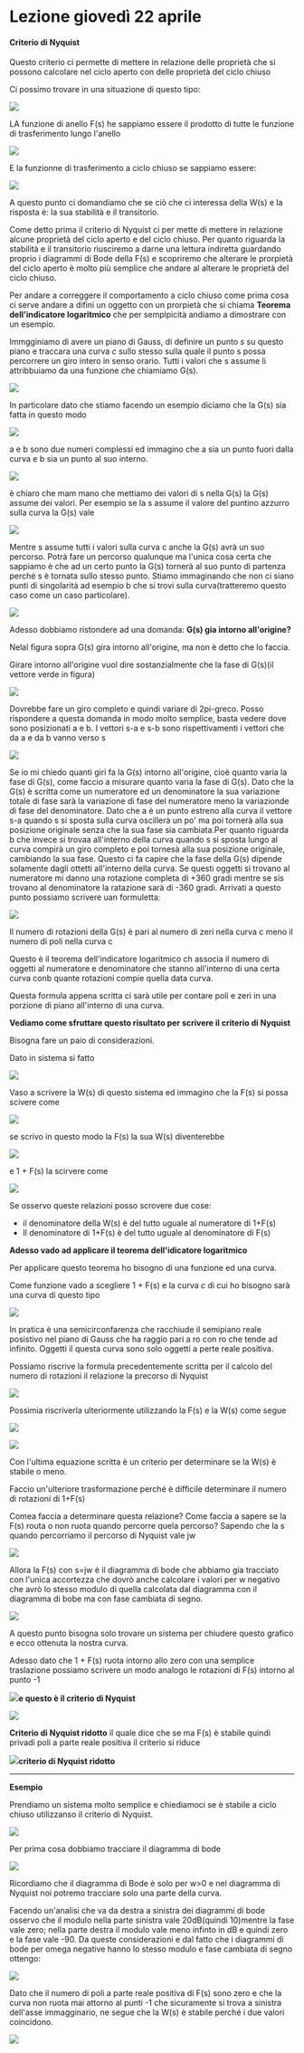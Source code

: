 # Lezione giovedì 22 aprile

#### Criterio di Nyquist

Questo criterio ci permette di mettere in relazione delle proprietà che si possono calcolare nel ciclo aperto con delle proprietà del ciclo chiuso

Ci possimo trovare in una situazione di questo tipo: 

![](img1.png)

LA funzione di anello F(s) he sappiamo essere il prodotto di tutte le funzione di trasferimento lungo l'anello

![](img2.png)

E la funzionne di trasferimento a ciclo chiuso se sappiamo essere:

![](img3.png) 

A questo punto ci domandiamo che se ciò che ci interessa della W(s) e la risposta è: la sua stabilità e il transitorio.

Come detto prima il criterio di Nyquist ci per mette di mettere in  relazione alcune proprietà del ciclo aperto e del ciclo chiuso. Per quanto riguarda la stabilità e il transitorio riusciremo a darne una lettura indiretta guardando proprio i diagrammi di Bode della F(s) e scopriremo che alterare le prorpietà del ciclo aperto è molto più semplice che andare al alterare le proprietà del ciclo chiuso.

Per andare a correggere il comportamento a ciclo chiuso come prima cosa ci serve andare a difini un oggetto con un prorpietà che si chiama __Teorema dell'indicatore logaritmico__ che per semplpicità andiamo a dimostrare con un esempio.

Immgginiamo di avere un piano di Gauss, di definire un punto _s_ su questo piano e traccara una curva _c_ sullo stesso sulla quale il punto s possa percorrere un giro intero in senso orario. Tutti i valori che s assume li attribbuiamo da una funzione che chiamiamo G(s).

![](img4.png)

 In particolare dato che stiamo facendo un esempio diciamo che la G(s) sia fatta in questo modo
 
 ![](img5.1.png)
 
 a e b sono due numeri complessi ed immagino che a sia un punto fuori dalla curva e b sia un punto al suo interno.
 
 ![](img6.png)
 
 è chiaro che mam mano che mettiamo dei valori di s nella G(s) la G(s) assume dei valori. Per esempio se la s assume il valore del puntino azzurro sulla curva la G(s) vale 
 
 ![](img7.1.png)
 
 Mentre s assume tutti i valori sulla curva c anche la G(s) avrà un suo percorso. Potrà fare un percorso qualunque ma l'unica cosa certa che sappiamo è che ad un certo punto la G(s) tornerà al suo punto di partenza perché s è tornata sullo stesso punto. Stiamo immaginando che non ci siano punti di singolarità ad esempio b che si trovi  sulla curva(tratteremo questo caso come un caso particolare).
 
 ![](img8.png)

Adesso dobbiamo ristondere ad una domanda: __G(s) gia intorno all'origine?__

Nelal figura  sopra G(s) gira intorno all'origine, ma non è detto che lo faccia. 

Girare intorno all'origine vuol dire sostanzialmente che la fase di G(s)(il vettore verde in figura)

![](img9.png)

Dovrebbe fare un giro completo e quindi variare di 2pi-greco. Posso rispondere a questa domanda in modo molto semplice, basta vedere dove sono posizionati a e b. I vettori s-a e s-b sono rispettivamenti i vettori che da a e da b vanno verso s
 
 ![](img10.png)
 
 Se io mi chiedo quanti giri fa la G(s) intorno all'origine, cioè quanto varia la fase di G(s), come faccio a misurare quanto varia la fase di G(s). Dato che la G(s) è scritta come un numeratore ed un denominatore la sua variazione totale di fase sarà la variazione di fase del numeratore meno la variazionde di fase del denominatore. Dato che a è un punto estreno alla curva il vettore s-a quando s si sposta sulla curva oscillerà un po' ma poi tornerà alla sua posizione originale senza che la sua fase sia cambiata.Per quanto riguarda b che invece si trovaa all'interno della curva quando s si sposta lungo al curva compirà un giro completo e poi tornesà alla sua posizione originale, cambiando la sua fase. Questo ci fa capire che la fase della G(s) dipende solamente dagli ottetti all'interno della curva. Se questi oggetti si trovano al numeratore mi danno una rotazione completa di +360 gradi mentre se sis trovano al denominatore la ratazione sarà di -360 gradi. Arrivati a questo punto possiamo scrivere uan formuletta:
 
 ![](img11.png)
 
 Il numero di rotazioni della G(s) è pari al numero di zeri nella curva c meno il numero di poli nella curva c
 
 Questo è il teorema dell'indicatore logaritmico ch associa il numero di oggetti al numeratore e denominatore che stanno all'interno di una certa curva conb quante rotazioni compie quella data curva.
 
 Questa formula appena scritta ci sarà utile per contare poli e zeri in una porzione di piano all'interno di una curva. 
 
 __Vediamo come sfruttare questo risultato per scrivere il criterio di Nyquist__ 
 
 Bisogna fare un paio di considerazioni.
 
 Dato in sistema si fatto 
 
 ![](img12.png)
 
 Vaso a scrivere la W(s) di questo sistema ed immagino che la F(s) si possa scivere come
 
 ![](img13.png)
 
 se scrivo in questo modo la F(s) la sua W(s) diventerebbe 
 
 ![](img14.png)
 
 e 1 + F(s) la scirvere come 
 
 ![](img15.png)
 
 Se osservo queste relazioni posso scrovere due cose:
 - il denominatore della W(s) è del tutto uguale al numeratore di 1+F(s)
 - Il denominatore di 1+F(s) è del tutto uguale al denominatore di F(s)
 
__Adesso vado ad applicare il teorema dell'idicatore logaritmico__
 
Per applicare questo teorema ho bisogno di una funzione ed una curva.
 
Come funzione vado a scegliere 1 + F(s) e la curva _c_ di cui ho bisogno sarà una curva di questo tipo
 
  ![](img16.png)
 
In pratica è una semicirconfarenza che racchiude il semipiano reale posistivo nel piano di Gauss che ha raggio pari a ro con ro che tende ad infinito. Oggetti il questa curva sono solo oggetti a perte reale positiva.

Possiamo riscrive la formula precedentemente scritta per il calcolo del numero di rotazioni il relazione la precorso di Nyquist

 ![](img17.png)  
 
 Possimia riscriverla ulteriormente utilizzando la F(s) e la W(s) come segue
 
 ![](img18.png)
 
![](img19.png)

Con l'ultima equazione scritta è un criterio per determinare se la W(s) è stabile o meno. 

Faccio un'ulteriore trasformazione perché è difficile determinare il numero di rotazioni di 1+F(s)

Comea faccia a determinare questa relazione? Come faccia a sapere se la F(s) routa o non ruota quando percorre quela percorso? Sapendo che la s quando percorriamo il percorso di Nyquist vale jw

![](img20.png)

Allora la F(s) con s=jw è il diagramma di bode che abbiamo gia tracciato con l'unica accortezza che dovrò anche calcolare i valori per w negativo che avrò lo stesso modulo di quella calcolata dal diagramma con il diagramma di bobe ma con fase cambiata di segno.

![](img21.png)

A questo punto bisogna solo trovare un sistema per chiudere questo grafico e ecco ottenuta la nostra curva.

Adesso dato che 1 + F(s) ruota intorno allo zero con una semplice traslazione possiamo scrivere un modo analogo le rotazioni di F(s) intorno al punto -1

![](img22.png)__e questo è il criterio di Nyquist__

![](img23.png)

__Criterio di Nyquist ridotto__ il quale dice che se ma F(s) è stabile quindi privadi poli a parte reale positiva il criterio si riduce

![](img24.png)__criterio di Nyquist ridotto__

---
__Esempio__

Prendiamo un sistema molto semplice e chiediamoci se è stabile a ciclo chiuso utilizzanso il criterio di Nyquist.

![](img25.1.png)

Per prima cosa dobbiamo tracciare il diagramma di bode

![](img26.1.png)

Ricordiamo che il diagramma di Bode è solo per w>0 e nel diagramma di Nyquist noi potremo tracciare solo una parte della curva.

Facendo un'analisi che va da destra a sinistra dei diagrammi di bode osservo che il modulo nella parte sinistra vale 20dB(quindi 10)mentre la fase vale zero; nella parte destra il modulo vale meno infinto in dB e quindi zero e la fase vale -90. Da queste considerazioni e dal fatto che i diagrammi di bode per omega negative hanno lo stesso modulo e fase cambiata di segno ottengo: 

![](img27.png)

Dato che il numero di poli a parte reale positiva di F(s) sono zero e che la curva non ruota mai attorno al punti -1 che sicuramente si trova a sinistra dell'asse immagginario, ne segue che la W(s) è stabile perché i due valori coincidono.

![](img28.png)



 